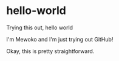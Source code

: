 # hello-world
Trying this out, hello world

I'm Mewoko and I'm just trying out GitHub!

Okay, this is pretty straightforward.
